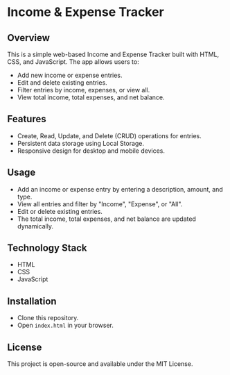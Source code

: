 # Income & Expense Tracker

## Overview
This is a simple web-based Income and Expense Tracker built with HTML, CSS, and JavaScript. The app allows users to:
- Add new income or expense entries.
- Edit and delete existing entries.
- Filter entries by income, expenses, or view all.
- View total income, total expenses, and net balance.

## Features
- Create, Read, Update, and Delete (CRUD) operations for entries.
- Persistent data storage using Local Storage.
- Responsive design for desktop and mobile devices.

## Usage
- Add an income or expense entry by entering a description, amount, and type.
- View all entries and filter by "Income", "Expense", or "All".
- Edit or delete existing entries.
- The total income, total expenses, and net balance are updated dynamically.
  
## Technology Stack
- HTML
- CSS
- JavaScript

## Installation
- Clone this repository.
- Open `index.html` in your browser.

## License
This project is open-source and available under the MIT License.
